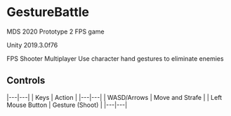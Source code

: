 # GestureBattle
MDS 2020 Prototype 2 FPS game

Unity 2019.3.0f76

FPS Shooter
Multiplayer
Use character hand gestures to eliminate enemies

## Controls
|---|---|
| Keys | Action |
|---|---|
| WASD/Arrows | Move and Strafe |
| Left Mouse Button | Gesture (Shoot) |
|---|---|
